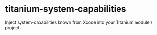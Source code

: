 # titanium-system-capabilities
Inject system-capabilities known from Xcode into your Titanium module / project
